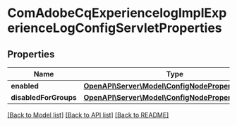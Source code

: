 # ComAdobeCqExperiencelogImplExperienceLogConfigServletProperties

## Properties
Name | Type | Description | Notes
------------ | ------------- | ------------- | -------------
**enabled** | [**OpenAPI\Server\Model\ConfigNodePropertyBoolean**](ConfigNodePropertyBoolean.md) |  | [optional] 
**disabledForGroups** | [**OpenAPI\Server\Model\ConfigNodePropertyArray**](ConfigNodePropertyArray.md) |  | [optional] 

[[Back to Model list]](../README.md#documentation-for-models) [[Back to API list]](../README.md#documentation-for-api-endpoints) [[Back to README]](../README.md)


